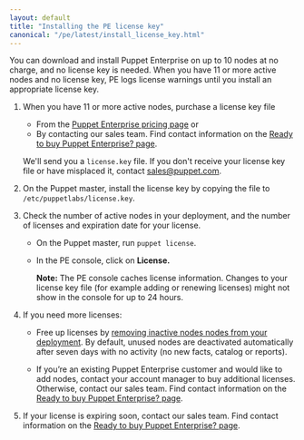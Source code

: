 ```yaml
---
layout: default
title: "Installing the PE license key"
canonical: "/pe/latest/install_license_key.html"
---
```


You can download and install Puppet Enterprise on up to 10 nodes at no charge, and no license key is needed. When you have 11 or more active nodes and no license key, PE logs license warnings until you install an appropriate license key.

1. When you have 11 or more active nodes, purchase a license key file

    + From the [Puppet Enterprise pricing page](https://puppet.com/product/pricing) or
    + By contacting our sales team. Find contact information on the [Ready to buy Puppet Enterprise? page](https://buy.puppet.com/).

    We'll send you a `license.key` file. If you don't receive your license key file or have misplaced it, contact <sales@puppet.com>.

2. On the Puppet master, install the license key by copying the file to `/etc/puppetlabs/license.key`.

3. Check the number of active nodes in your deployment, and the number of licenses and expiration date for your license.

    + On the Puppet master, run `puppet license`.
    + In the PE console, click on **License.**

        **Note:** The PE console caches license information. Changes to your license key file (for example adding or renewing licenses) might not show in the console for up to 24 hours.

4. If you need more licenses:

    + Free up licenses by [removing inactive nodes nodes from your deployment](https://docs.puppet.com/pe/latest/node_deactivation.html). By default, unused nodes are deactivated automatically after seven days with no activity (no new facts, catalog or reports).

    + If you’re an existing Puppet Enterprise customer and would like to add nodes, contact your account manager to buy additional licenses. Otherwise, contact our sales team. Find contact information on the [Ready to buy Puppet Enterprise? page](https://buy.puppet.com/).

5. If your license is expiring soon, contact our sales team. Find contact information on the [Ready to buy Puppet Enterprise? page](https://buy.puppet.com/).